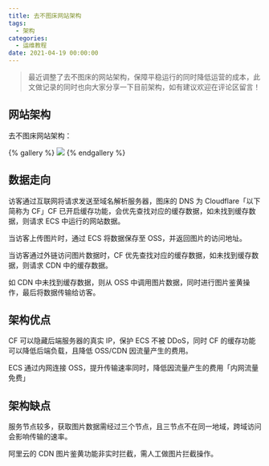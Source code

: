 ```yaml
---
title: 去不图床网站架构
tags:
  - 架构
categories:
  - 运维教程
date: 2021-04-19 00:00:00
---
```


> 最近调整了去不图床的网站架构，保障平稳运行的同时降低运营的成本，此文做记录的同时也向大家分享一下目前架构，如有建议欢迎在评论区留言！

<!-- more -->

## 网站架构

去不图床网站架构：

{% gallery %}
![](https://cdn.dusays.com/2021/04/333-1.jpg)
{% endgallery %}

## 数据走向

访客通过互联网将请求发送至域名解析服务器，图床的 DNS 为 Cloudflare「以下简称为 CF」CF 已开启缓存功能，会优先查找对应的缓存数据，如未找到缓存数据，则请求 ECS 中运行的网站数据。

当访客上传图片时，通过 ECS 将数据保存至 OSS，并返回图片的访问地址。

当访客通过外链访问图片数据时，CF 优先查找对应的缓存数据，如未找到缓存数据，则请求 CDN 中的缓存数据。

如 CDN 中未找到缓存数据，则从 OSS 中调用图片数据，同时进行图片鉴黄操作，最后将数据传输给访客。

## 架构优点

CF 可以隐藏后端服务器的真实 IP，保护 ECS 不被 DDoS，同时 CF 的缓存功能可以降低后端负载，且降低 OSS/CDN 因流量产生的费用。

ECS 通过内网连接 OSS，提升传输速率同时，降低因流量产生的费用「内网流量免费」

## 架构缺点

服务节点较多，获取图片数据需经过三个节点，且三节点不在同一地域，跨域访问会影响传输的速率。

阿里云的 CDN 图片鉴黄功能非实时拦截，需人工做图片拦截操作。
